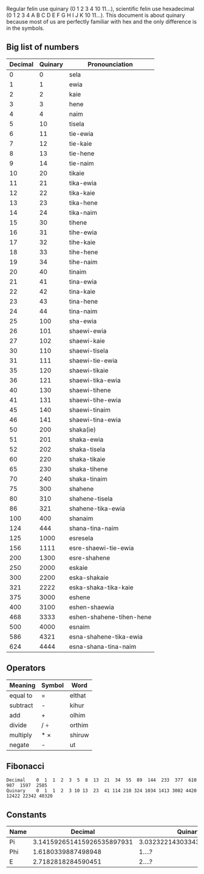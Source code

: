 Regular felin use quinary (0 1 2 3 4 10 11...), scientific felin use hexadecimal (0 1 2 3 4 A B C D E F G H I J K 10 11...). This document is about quinary because most of us are perfectly familiar with hex and the only difference is in the symbols.

## Big list of numbers
| Decimal | Quinary | Pronounciation           |
| ------- | ------- | ------------------------ |
| 0       | 0       | sela                     |
| 1       | 1       | ewia                     |
| 2       | 2       | kaie                     |
| 3       | 3       | hene                     |
| 4       | 4       | naim                     |
| 5       | 10      | tisela                   |
| 6       | 11      | tie-ewia                 |
| 7       | 12      | tie-kaie                 |
| 8       | 13      | tie-hene                 |
| 9       | 14      | tie-naim                 |
| 10      | 20      | tikaie                   |
| 11      | 21      | tika-ewia                |
| 12      | 22      | tika-kaie                |
| 13      | 23      | tika-hene                |
| 14      | 24      | tika-naim                |
| 15      | 30      | tihene                   |
| 16      | 31      | tihe-ewia                |
| 17      | 32      | tihe-kaie                |
| 18      | 33      | tihe-hene                |
| 19      | 34      | tihe-naim                |
| 20      | 40      | tinaim                   |
| 21      | 41      | tina-ewia                |
| 22      | 42      | tina-kaie                |
| 23      | 43      | tina-hene                |
| 24      | 44      | tina-naim                |
| 25      | 100     | sha-ewia                 |
| 26      | 101     | shaewi-ewia              |
| 27      | 102     | shaewi-kaie              |
| 30      | 110     | shaewi-tisela            |
| 31      | 111     | shaewi-tie-ewia          |
| 35      | 120     | shaewi-tikaie            |
| 36      | 121     | shaewi-tika-ewia         |
| 40      | 130     | shaewi-tihene            |
| 41      | 131     | shaewi-tihe-ewia         |
| 45      | 140     | shaewi-tinaim            |
| 46      | 141     | shaewi-tina-ewia         |
| 50      | 200     | shaka(ie)                |
| 51      | 201     | shaka-ewia               |
| 52      | 202     | shaka-tisela             |
| 60      | 220     | shaka-tikaie             |
| 65      | 230     | shaka-tihene             |
| 70      | 240     | shaka-tinaim             |
| 75      | 300     | shahene                  |
| 80      | 310     | shahene-tisela           |
| 86      | 321     | shahene-tika-ewia        |
| 100     | 400     | shanaim                  |
| 124     | 444     | shana-tina-naim          |
| 125     | 1000    | esresela                 |
| 156     | 1111    | esre-shaewi-tie-ewia     |
| 200     | 1300    | esre-shahene             |
| 250     | 2000    | eskaie                   |
| 300     | 2200    | eska-shakaie             |
| 321     | 2222    | eska-shaka-tika-kaie     |
| 375     | 3000    | eshene                   |
| 400     | 3100    | eshen-shaewia            |
| 468     | 3333    | eshen-shahene-tihen-hene |
| 500     | 4000    | esnaim                   |
| 586     | 4321    | esna-shahene-tika-ewia   |
| 624     | 4444    | esna-shana-tina-naim     |

## Operators

| Meaning  | Symbol | Word   |
| -------- | ------ | ------ |
| equal to | =      | elthat |
| subtract | -      | kihur  |
| add      | +      | olhim  |
| divide   | / ÷    | orthim |
| multiply | * ×    | shiruw |
| negate   | -      | ut     |

## Fibonacci

```
Decimal    0  1  1  2  3  5  8  13  21  34  55  89  144  233  377  610   987  1597  2585
Quinary    0  1  1  2  3 10 13  23  41 114 210 324 1034 1413 3002 4420 12422 22342 40320
```

## Constants
| Name | Decimal                    | Quinary                    |
| ---- | -------------------------- | -------------------------- |
| Pi   | 3.141592651415926535897931 | 3.032322143033432411241224 |
| Phi  | 1.6180339887498948         | 1.…?                       |
| E    | 2.7182818284590451         | 2.…?                       |
